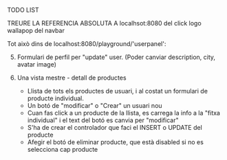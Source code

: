 TODO LIST

TREURE LA REFERENCIA ABSOLUTA A localhsot:8080 del click logo wallapop del navbar



Tot això dins de localhost:8080/playground/'userpanel':

5. Formulari de perfil per "update" user.
	(Poder canviar description, city, avatar image)

6. Una vista mestre - detall de productes
	- Llista de tots els productes de usuari, i al costat un formulari de producte individual.
	- Un botó de "modificar" o "Crear" un usuari nou
	- Cuan fas click a un producte de la llista, es carrega la info a la "fitxa individual"
	i el text del botó es canvia per "modificar"
	- S'ha de crear el controlador que faci el INSERT o UPDATE del producte
	- Afegir el botó de eliminar producte, que està disabled si no es selecciona cap producte